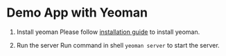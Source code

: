 Demo App with Yeoman
====================

1.  Install yeoman
    Please follow [installation guide](http://yeoman.io/installation.html) to install yeoman.

2.  Run the server
    Run command in shell `yeoman server` to start the server.
